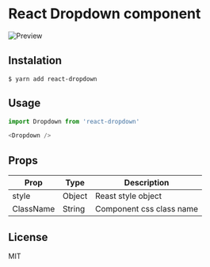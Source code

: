 # React Dropdown component

![Preview](dropdown.gif)

## Instalation

```shell
$ yarn add react-dropdown
```

## Usage

```javascript
import Dropdown from 'react-dropdown'

<Dropdown />

```

## Props

Prop | Type | Description
---- | ---- | -----------
style | Object | Reast style object
ClassName | String | Component css class name

## License

MIT